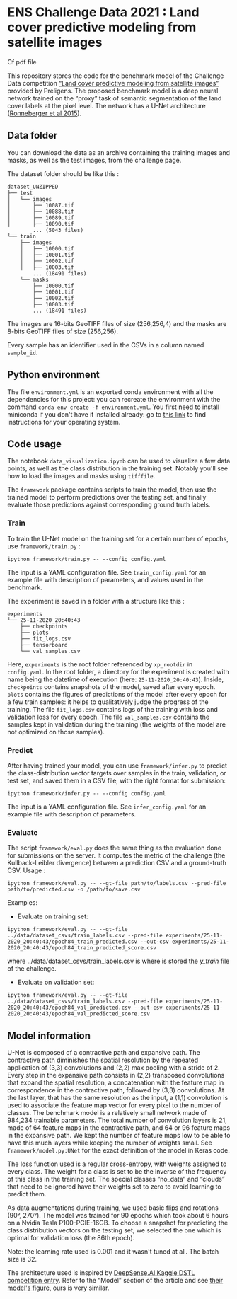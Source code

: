 # ENS Challenge Data 2021 : Land cover predictive modeling from satellite images

Cf pdf file

This repository stores the code for the benchmark model of the Challenge Data competition [“Land cover predictive modeling from satellite images”](https://challengedata.ens.fr/challenges/48) provided by Preligens.
The proposed benchmark model is a deep neural network trained on the “proxy” task of semantic segmentation of the land cover labels at the pixel level. The network has a U-Net architecture ([Ronneberger et al 2015](https://arxiv.org/abs/1505.04597)).

## Data folder

You can download the data as an archive containing the training images and masks, as well as the test images, from the challenge page.

The dataset folder should be like this :
```
dataset_UNZIPPED
├── test
│   └── images
│       ├── 10087.tif
│       ├── 10088.tif
│       ├── 10089.tif
│       ├── 10090.tif
        ... (5043 files)
└── train
    ├── images
    │   ├── 10000.tif
    │   ├── 10001.tif
    │   ├── 10002.tif
    │   ├── 10003.tif
        ... (18491 files)
    └── masks
        ├── 10000.tif
        ├── 10001.tif
        ├── 10002.tif
        ├── 10003.tif
        ... (18491 files)
```
The images are 16-bits GeoTIFF files of size (256,256,4) and the masks are 8-bits GeoTIFF files of size (256,256).

Every sample has an identifier used in the CSVs in a column named `sample_id`.

## Python environment

The file `environment.yml` is an exported conda environment with all the dependencies for this project: you can recreate the environment with the command `conda env create -f environment.yml`. You first need to install miniconda if you don't have it installed already: go to [this link](https://docs.conda.io/projects/conda/en/latest/user-guide/install/index.html) to find instructions for your operating system.

## Code usage

The notebook `data_visualization.ipynb` can be used to visualize a few data points, as well as the class distribution in the training set. Notably you'll see how to load the images and masks using `tifffile`.

The `framework` package contains scripts to train the model, then use the trained model to perform predictions over the testing set, and finally evaluate those predictions against corresponding ground truth labels.

### Train

To train the U-Net model on the training set for a certain number of epochs, use `framework/train.py` :
```
ipython framework/train.py -- --config config.yaml
```
The input is a YAML configuration file. See `train_config.yaml` for an example file with description of parameters, and values used in the benchmark.

The experiment is saved in a folder with a structure like this :
```
experiments
└── 25-11-2020_20:40:43
    ├── checkpoints
    ├── plots
    ├── fit_logs.csv
    ├── tensorboard
    └── val_samples.csv
```
Here, `experiments` is the root folder referenced by `xp_rootdir` in `config.yaml`. In the root folder, a directory for the experiment is created with name being the datetime of execution (here: `25-11-2020_20:40:43`). Inside, `checkpoints` contains snapshots of the model, saved after every epoch. `plots` contains the figures of predictions of the model after every epoch for a few train samples: it helps to qualitatively judge the progress of the training. The file `fit_logs.csv` contains logs of the training with loss and validation loss for every epoch. The file `val_samples.csv` contains the samples kept in validation during the training (the weights of the model are not optimized on those samples).

### Predict

After having trained your model, you can use `framework/infer.py` to predict the class-distribution vector targets over samples in the train, validation, or test set, and saved them in a CSV file, with the right format for submission:
```
ipython framework/infer.py -- --config config.yaml
```
The input is a YAML configuration file. See `infer_config.yaml` for an example file with description of parameters.

### Evaluate

The script `framework/eval.py` does the same thing as the evaluation done for submissions on the server. It computes the metric of the challenge (the Kullback-Leibler divergence) between a prediction CSV and a ground-truth CSV. Usage :
```
ipython framework/eval.py -- --gt-file path/to/labels.csv --pred-file path/to/predicted.csv -o /path/to/save.csv
```
Examples:
* Evaluate on training set:

```
ipython framework/eval.py -- --gt-file ../data/dataset_csvs/train_labels.csv --pred-file experiments/25-11-2020_20:40:43/epoch84_train_predicted.csv --out-csv experiments/25-11-2020_20:40:43/epoch84_train_predicted_score.csv
```
where ../data/dataset_csvs/train_labels.csv is where is stored the *y_train* file of the challenge.

* Evaluate on validation set:
```
ipython framework/eval.py -- --gt-file ../data/dataset_csvs/train_labels.csv --pred-file experiments/25-11-2020_20:40:43/epoch84_val_predicted.csv --out-csv experiments/25-11-2020_20:40:43/epoch84_val_predicted_score.csv
```


## Model information

U-Net is composed of a contractive path and expansive path. The contractive path diminishes the spatial resolution by the repeated application of (3,3) convolutions and (2,2) max pooling with a stride of 2. Every step in the expansive path consists in (2,2) transposed convolutions that expand the spatial resolution, a concatenation with the feature map in correspondence in the contractive path, followed by (3,3) convolutions. At the last layer, that has the same resolution as the input, a (1,1) convolution is used to associate the feature map vector for every pixel to the number of classes.
The benchmark model is a relatively small network made of 984,234 trainable parameters. The total number of convolution layers is 21, made of 64 feature maps in the contractive path, and 64 or 96 feature maps in the expansive path. We kept the number of feature maps low to be able to have this much layers while keeping the number of weights small. See `framework/model.py:UNet` for the exact definition of the model in Keras code.

The loss function used is a regular cross-entropy, with weights assigned to every class. The weight for a class is set to be the inverse of the frequency of this class in the training set. The special classes “no_data” and “clouds” that need to be ignored have their weights set to zero to avoid learning to predict them.

As data augmentations during training, we used basic flips and rotations (90°, 270°).
The model was trained for 90 epochs which took about 6 hours on a Nvidia Tesla P100-PCIE-16GB.
To choose a snapshot for predicting the class distribution vectors on the testing set, we selected the one which is optimal for validation loss (the 86th epoch).

Note: the learning rate used is 0.001 and it wasn't tuned at all. The batch size is 32.

The architecture used is inspired by [DeepSense.AI Kaggle DSTL competition entry](https://deepsense.ai/deep-learning-for-satellite-imagery-via-image-segmentation/). Refer to the “Model” section of the article and see [their model's figure](https://cdn-sv1.deepsense.ai/wp-content/uploads/2017/04/architecture_details.png), ours is very similar.
